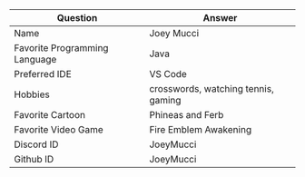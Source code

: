 |Question|Answer|
|---|---|
|Name|Joey Mucci|
|Favorite Programming Language|Java|
|Preferred IDE|VS Code|
|Hobbies|crosswords, watching tennis, gaming|
|Favorite Cartoon|Phineas and Ferb|
|Favorite Video Game|Fire Emblem Awakening|
|Discord ID|JoeyMucci|
|Github ID|JoeyMucci|